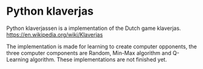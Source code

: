 # Python klaverjas
Python klaverjassen is a implementation of the Dutch game klaverjas. https://en.wikipedia.org/wiki/Klaverjas 

The implementation is made for learning to create computer opponents, the three computer components are Random, Min-Max algorithm and Q-Learning algorithm. These implementations are not finished yet.
